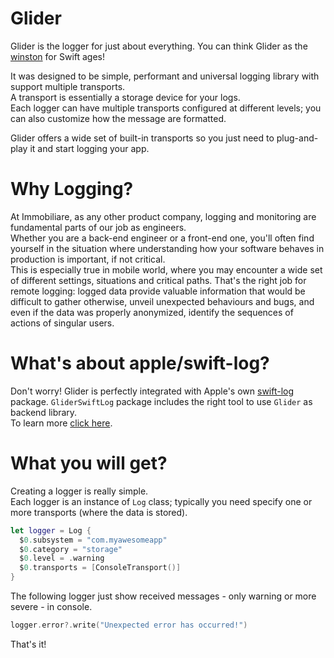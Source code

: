 # Glider

Glider is the logger for just about everything.
You can think Glider as the [winston](https://github.com/winstonjs/winston) for Swift ages!

It was designed to be simple, performant and universal logging library with support multiple transports.  
A transport is essentially a storage device for your logs.  
Each logger can have multiple transports configured at different levels; you can also customize how the message are formatted.

Glider offers a wide set of built-in transports so you just need to plug-and-play it and start logging your app.

# Why Logging?

At Immobiliare, as any other product company, logging and monitoring are fundamental parts of our job as engineers.  
Whether you are a back-end engineer or a front-end one, you'll often find yourself in the situation where understanding how your software behaves in production is important, if not critical.  
This is especially true in mobile world, where you may encounter a wide set of different settings, situations and critical paths.
That's the right job for remote logging: logged data provide valuable information that would be difficult to gather otherwise, unveil unexpected behaviours and bugs, and even if the data was properly anonymized, identify the sequences of actions of singular users.

# What's about apple/swift-log?

Don't worry! Glider is perfectly integrated with Apple's own [swift-log](https://github.com/apple/swift-log) package.  `GliderSwiftLog` package includes the right tool to use `Glider` as backend library.  
To learn more [click here]().

# What you will get?

Creating a logger is really simple.  
Each logger is an instance of `Log` class; typically you need specify one or more transports (where the data is stored).

```swift
let logger = Log {
  $0.subsystem = "com.myawesomeapp"
  $0.category = "storage"
  $0.level = .warning
  $0.transports = [ConsoleTransport()]
}
```

The following logger just show received messages - only warning or more severe - in console.

```swift
logger.error?.write("Unexpected error has occurred!")
```

That's it!
